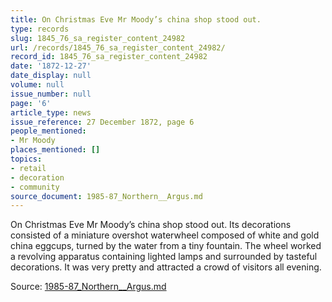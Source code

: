 ```yaml
---
title: On Christmas Eve Mr Moody’s china shop stood out.
type: records
slug: 1845_76_sa_register_content_24982
url: /records/1845_76_sa_register_content_24982/
record_id: 1845_76_sa_register_content_24982
date: '1872-12-27'
date_display: null
volume: null
issue_number: null
page: '6'
article_type: news
issue_reference: 27 December 1872, page 6
people_mentioned:
- Mr Moody
places_mentioned: []
topics:
- retail
- decoration
- community
source_document: 1985-87_Northern__Argus.md
---
```


On Christmas Eve Mr Moody’s china shop stood out.  Its decorations consisted of a miniature overshot waterwheel composed of white and gold china eggcups, turned by the water from a tiny fountain.   The wheel worked a revolving apparatus containing lighted lamps and surrounded by tasteful decorations.  It was very pretty and attracted a crowd of visitors all evening.

Source: [1985-87_Northern__Argus.md](/downloads/markdown/1985-87_Northern__Argus.md)
